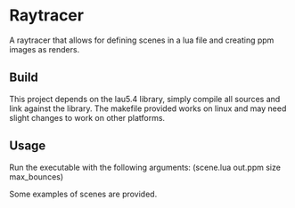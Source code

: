 # Raytracer
A raytracer that allows for defining scenes in a lua file and creating ppm images as renders.

## Build
This project depends on the lau5.4 library, simply compile all sources and link against the library. The makefile provided works on linux and may need slight changes to work on other platforms.

## Usage
Run the executable with the following arguments: (scene.lua out.ppm size max_bounces)

Some examples of scenes are provided.
